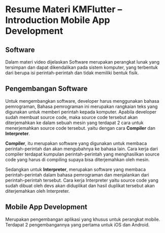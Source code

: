 # Resume Materi KMFlutter – Introduction Mobile App Development

## Software

Dalam materi video dijelaskan Software merupakan perangkat lunak yang tersimpan dan dapat dikendalikan pada sistem komputer, yang terbentuk dari berupa isi perintah-perintah dan tidak memiliki bentuk fisik.

## Pengembangan Software

Untuk mengembangkan software, developer harus menggunakan bahasa pemrograman, Bahasa pemrograman ini merupakan rangkaian teks yang digunakan untuk memberi perintah kepada komputer. Apabila developer sudah membuat source code, maka source code tersebut akan diterjemahkan ke dalam sebuah mesin yang terdapat 2 cara untuk menerjemahkan source code tersebut. yaitu dengan cara **Compiler** dan **Interpreter**.

**Compiler**, itu merupakan software yang digunakan untuk membaca perintah-perintah dan akan mengubahnya ke bahasa lain. Cara kerja dari compiler terdapat kumpulan perintah-perintah yang menghasilkan source code yang harus di compiling supaya bisa diterjemahkan oleh mesin.

Sedangkan untuk **Interpreter**, merupakan software yang membaca perintah-perintah dalam bahasa pemrograman dan menjalankan dari perintah-perintah tersebut. Cara kerja Interpreter yaitu source code yang sudah dibuat oleh devs akan diduplikat dan hasil duplikat tersebut akan diterjemahkan oleh Interpreter.

## Mobile App Development

Merupakan pengembangan aplikasi yang khusus untuk perangkat mobile. Terdapat 2 pengembangannya yang pertama untuk iOS dan Android.  